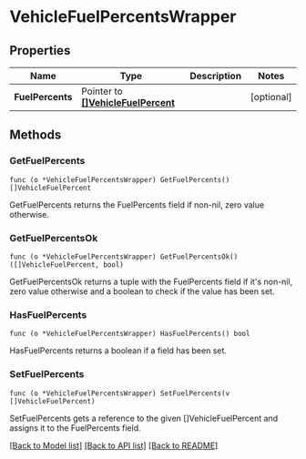 # VehicleFuelPercentsWrapper

## Properties

Name | Type | Description | Notes
------------ | ------------- | ------------- | -------------
**FuelPercents** | Pointer to [**[]VehicleFuelPercent**](VehicleFuelPercent.md) |  | [optional] 

## Methods

### GetFuelPercents

`func (o *VehicleFuelPercentsWrapper) GetFuelPercents() []VehicleFuelPercent`

GetFuelPercents returns the FuelPercents field if non-nil, zero value otherwise.

### GetFuelPercentsOk

`func (o *VehicleFuelPercentsWrapper) GetFuelPercentsOk() ([]VehicleFuelPercent, bool)`

GetFuelPercentsOk returns a tuple with the FuelPercents field if it's non-nil, zero value otherwise
and a boolean to check if the value has been set.

### HasFuelPercents

`func (o *VehicleFuelPercentsWrapper) HasFuelPercents() bool`

HasFuelPercents returns a boolean if a field has been set.

### SetFuelPercents

`func (o *VehicleFuelPercentsWrapper) SetFuelPercents(v []VehicleFuelPercent)`

SetFuelPercents gets a reference to the given []VehicleFuelPercent and assigns it to the FuelPercents field.


[[Back to Model list]](../README.md#documentation-for-models) [[Back to API list]](../README.md#documentation-for-api-endpoints) [[Back to README]](../README.md)


